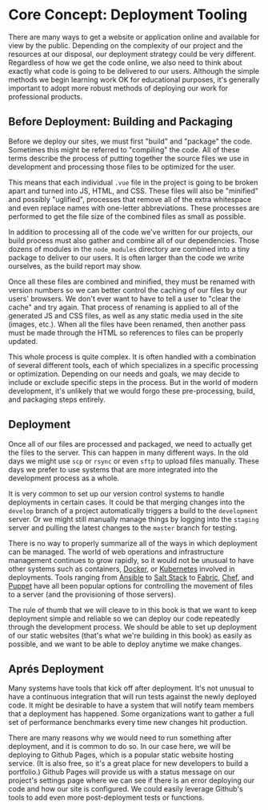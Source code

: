 # Core Concept: Deployment Tooling

There are many ways to get a website or application online and available for view by the public. Depending on the complexity of our project and the resources at our disposal, our deployment strategy could be very different. Regardless of how we get the code online, we also need to think about exactly what code is going to be delivered to our users. Although the simple methods we begin learning work OK for educational purposes, it's generally important to adopt more robust methods of deploying our work for professional products.

## Before Deployment: Building and Packaging

Before we deploy our sites, we must first "build" and "package" the code. Sometimes this might be referred to "compiling" the code. All of these terms describe the process of putting together the source files we use in development and processing those files to be optimized for the user. 

This means that each individual `.vue` file in the project is going to be broken apart and turned into JS, HTML, and CSS. These files will also be "minified" and possibly "uglified", processes that remove all of the extra whitespace and even replace names with one-letter abbreviations. These processes are performed to get the file size of the combined files as small as possible.

In addition to processing all of the code we've written for our projects, our build process must also gather and combine all of our dependencies. Those dozens of modules in the `node_modules` directory are combined into a tiny package to deliver to our users. It is often larger than the code we write ourselves, as the build report may show.

Once all these files are combined and minified, they must be renamed with version numbers so we can better control the caching of our files by our users' browsers. We don't ever want to have to tell a user to "clear the cache" and try again. That process of renaming is applied to all of the generated JS and CSS files, as well as any static media used in the site (images, etc.). When all the files have been renamed, then another pass must be made through the HTML so references to files can be properly updated.

This whole process is quite complex. It is often handled with a combination of several different tools, each of which specializes in a specific processing or optimization. Depending on our needs and goals, we may decide to include or exclude specific steps in the process. But in the world of modern development, it's unlikely that we would forgo these pre-processing, build, and packaging steps entirely.

## Deployment

Once all of our files are processed and packaged, we need to actually get the files to the server. This can happen in many different ways. In the old days we might use `scp` or `rsync` or even `sftp` to upload files manually. These days we prefer to use systems that are more integrated into the development process as a whole.

It is very common to set up our version control systems to handle deployments in certain cases. It could be that merging changes into the `develop` branch of a project automatically triggers a build to the `development` server. Or we might still manually manage things by logging into the `staging` server and pulling the latest changes to the `master` branch for testing.

There is no way to properly summarize all of the ways in which deployment can be managed. The world of web operations and infrastructure management continues to grow rapidly, so it would not be unusual to have other systems such as containers, [Docker](https://www.docker.com/), or [Kubernetes](https://kubernetes.io/) involved in deployments. Tools ranging from [Ansible](https://www.ansible.com/) to [Salt Stack](https://saltstack.com/) to [Fabric](http://www.fabfile.org/), [Chef](https://www.chef.io/chef/), and [Puppet](https://puppet.com/) have all been popular options for controlling the movement of files to a server (and the provisioning of those servers). 

The rule of thumb that we will cleave to in this book is that we want to keep deployment simple and reliable so we can deploy our code repeatedly through the development process. We should be able to set up deployment of our static websites (that's what we're building in this book) as easily as possible, and we want to be able to deploy anytime we make changes.

## Aprés Deployment

Many systems have tools that kick off after deployment. It's not unusual to have a continuous integration that will run tests against the newly deployed code. It might be desirable to have a system that will notify team members that a deployment has happened. Some organizations want to gather a full set of performance benchmarks every time new changes hit production. 

There are many reasons why we would need to run something after deployment, and it is common to do so. In our case here, we will be deploying to Github Pages, which is a popular static website hosting service. (It is also free, so it's a great place for new developers to build a portfolio.) Github Pages will provide us with a status message on our project's settings page where we can see if there is an error deploying our code and how our site is configured. We could easily leverage Github's tools to add even more post-deployment tests or functions.







